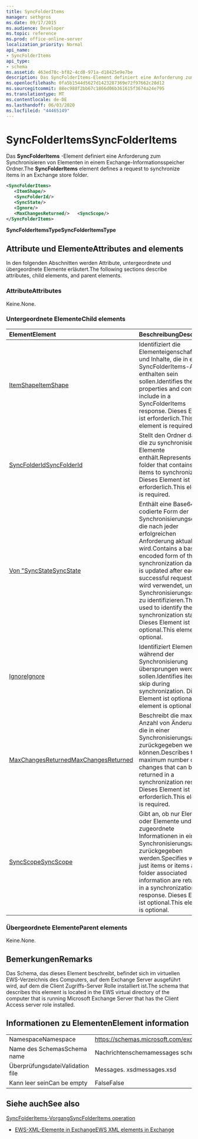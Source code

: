 ```yaml
---
title: SyncFolderItems
manager: sethgros
ms.date: 09/17/2015
ms.audience: Developer
ms.topic: reference
ms.prod: office-online-server
localization_priority: Normal
api_name:
- SyncFolderItems
api_type:
- schema
ms.assetid: 463ed78c-bf82-4cd8-971a-d18425e9e7be
description: Das SyncFolderItems-Element definiert eine Anforderung zum Synchronisieren von Elementen in einem Exchange-Informationsspeicher Ordner.
ms.openlocfilehash: 0fa5b1544d5627d1423287369e72f97662c28d12
ms.sourcegitcommit: 88ec988f2bb67c1866d06b361615f3674a24e795
ms.translationtype: MT
ms.contentlocale: de-DE
ms.lasthandoff: 06/03/2020
ms.locfileid: "44465149"
---
```

# <a name="syncfolderitems"></a><span data-ttu-id="81218-103">SyncFolderItems</span><span class="sxs-lookup"><span data-stu-id="81218-103">SyncFolderItems</span></span>

<span data-ttu-id="81218-104">Das **SyncFolderItems** -Element definiert eine Anforderung zum Synchronisieren von Elementen in einem Exchange-Informationsspeicher Ordner.</span><span class="sxs-lookup"><span data-stu-id="81218-104">The **SyncFolderItems** element defines a request to synchronize items in an Exchange store folder.</span></span> 
  
```xml
<SyncFolderItems>
   <ItemShape/>
   <SyncFolderId/>
   <SyncState/>
   <Ignore/>
   <MaxChangesReturned/>   <SyncScope/>
</SyncFolderItems>
```

 <span data-ttu-id="81218-105">**SyncFolderItemsType**</span><span class="sxs-lookup"><span data-stu-id="81218-105">**SyncFolderItemsType**</span></span>
## <a name="attributes-and-elements"></a><span data-ttu-id="81218-106">Attribute und Elemente</span><span class="sxs-lookup"><span data-stu-id="81218-106">Attributes and elements</span></span>

<span data-ttu-id="81218-107">In den folgenden Abschnitten werden Attribute, untergeordnete und übergeordnete Elemente erläutert.</span><span class="sxs-lookup"><span data-stu-id="81218-107">The following sections describe attributes, child elements, and parent elements.</span></span>
  
### <a name="attributes"></a><span data-ttu-id="81218-108">Attribute</span><span class="sxs-lookup"><span data-stu-id="81218-108">Attributes</span></span>

<span data-ttu-id="81218-109">Keine.</span><span class="sxs-lookup"><span data-stu-id="81218-109">None.</span></span>
  
### <a name="child-elements"></a><span data-ttu-id="81218-110">Untergeordnete Elemente</span><span class="sxs-lookup"><span data-stu-id="81218-110">Child elements</span></span>

|<span data-ttu-id="81218-111">**Element**</span><span class="sxs-lookup"><span data-stu-id="81218-111">**Element**</span></span>|<span data-ttu-id="81218-112">**Beschreibung**</span><span class="sxs-lookup"><span data-stu-id="81218-112">**Description**</span></span>|
|:-----|:-----|
|[<span data-ttu-id="81218-113">ItemShape</span><span class="sxs-lookup"><span data-stu-id="81218-113">ItemShape</span></span>](itemshape.md) <br/> |<span data-ttu-id="81218-114">Identifiziert die Elementeigenschaften und Inhalte, die in einer SyncFolderItems-Antwort enthalten sein sollen.</span><span class="sxs-lookup"><span data-stu-id="81218-114">Identifies the item properties and content to include in a SyncFolderItems response.</span></span> <span data-ttu-id="81218-115">Dieses Element ist erforderlich.</span><span class="sxs-lookup"><span data-stu-id="81218-115">This element is required.</span></span>  <br/> |
|[<span data-ttu-id="81218-116">SyncFolderId</span><span class="sxs-lookup"><span data-stu-id="81218-116">SyncFolderId</span></span>](syncfolderid.md) <br/> |<span data-ttu-id="81218-117">Stellt den Ordner dar, der die zu synchronisierenden Elemente enthält.</span><span class="sxs-lookup"><span data-stu-id="81218-117">Represents the folder that contains the items to synchronize.</span></span> <span data-ttu-id="81218-118">Dieses Element ist erforderlich.</span><span class="sxs-lookup"><span data-stu-id="81218-118">This element is required.</span></span>  <br/> |
|[<span data-ttu-id="81218-119">Von "SyncState</span><span class="sxs-lookup"><span data-stu-id="81218-119">SyncState</span></span>](syncstate-ex15websvcsotherref.md) <br/> |<span data-ttu-id="81218-120">Enthält eine Base64-codierte Form der Synchronisierungsdaten, die nach jeder erfolgreichen Anforderung aktualisiert wird.</span><span class="sxs-lookup"><span data-stu-id="81218-120">Contains a base64-encoded form of the synchronization data that is updated after each successful request.</span></span> <span data-ttu-id="81218-121">Dies wird verwendet, um den Synchronisierungsstatus zu identifizieren.</span><span class="sxs-lookup"><span data-stu-id="81218-121">This is used to identify the synchronization state.</span></span> <span data-ttu-id="81218-122">Dieses Element ist optional.</span><span class="sxs-lookup"><span data-stu-id="81218-122">This element is optional.</span></span>  <br/> |
|[<span data-ttu-id="81218-123">Ignore</span><span class="sxs-lookup"><span data-stu-id="81218-123">Ignore</span></span>](ignore.md) <br/> |<span data-ttu-id="81218-124">Identifiziert Elemente, die während der Synchronisierung übersprungen werden sollen.</span><span class="sxs-lookup"><span data-stu-id="81218-124">Identifies items to skip during synchronization.</span></span> <span data-ttu-id="81218-125">Dieses Element ist optional.</span><span class="sxs-lookup"><span data-stu-id="81218-125">This element is optional.</span></span>  <br/> |
|[<span data-ttu-id="81218-126">MaxChangesReturned</span><span class="sxs-lookup"><span data-stu-id="81218-126">MaxChangesReturned</span></span>](maxchangesreturned.md) <br/> |<span data-ttu-id="81218-127">Beschreibt die maximale Anzahl von Änderungen, die in einer Synchronisierungsantwort zurückgegeben werden können.</span><span class="sxs-lookup"><span data-stu-id="81218-127">Describes the maximum number of changes that can be returned in a synchronization response.</span></span> <span data-ttu-id="81218-128">Dieses Element ist erforderlich.</span><span class="sxs-lookup"><span data-stu-id="81218-128">This element is required.</span></span>  <br/> |
|[<span data-ttu-id="81218-129">SyncScope</span><span class="sxs-lookup"><span data-stu-id="81218-129">SyncScope</span></span>](syncscope.md) <br/> |<span data-ttu-id="81218-130">Gibt an, ob nur Elemente oder Elemente und Ordner zugeordnete Informationen in einer Synchronisierungsantwort zurückgegeben werden.</span><span class="sxs-lookup"><span data-stu-id="81218-130">Specifies whether just items or items and folder associated information are returned in a synchronization response.</span></span> <span data-ttu-id="81218-131">Dieses Element ist optional.</span><span class="sxs-lookup"><span data-stu-id="81218-131">This element is optional.</span></span>  <br/> |
   
### <a name="parent-elements"></a><span data-ttu-id="81218-132">Übergeordnete Elemente</span><span class="sxs-lookup"><span data-stu-id="81218-132">Parent elements</span></span>

<span data-ttu-id="81218-133">Keine.</span><span class="sxs-lookup"><span data-stu-id="81218-133">None.</span></span>
  
## <a name="remarks"></a><span data-ttu-id="81218-134">Bemerkungen</span><span class="sxs-lookup"><span data-stu-id="81218-134">Remarks</span></span>

<span data-ttu-id="81218-135">Das Schema, das dieses Element beschreibt, befindet sich im virtuellen EWS-Verzeichnis des Computers, auf dem Exchange Server ausgeführt wird, auf dem die Client Zugriffs-Server Rolle installiert ist.</span><span class="sxs-lookup"><span data-stu-id="81218-135">The schema that describes this element is located in the EWS virtual directory of the computer that is running Microsoft Exchange Server that has the Client Access server role installed.</span></span>
  
## <a name="element-information"></a><span data-ttu-id="81218-136">Informationen zu Elementen</span><span class="sxs-lookup"><span data-stu-id="81218-136">Element information</span></span>

|||
|:-----|:-----|
|<span data-ttu-id="81218-137">Namespace</span><span class="sxs-lookup"><span data-stu-id="81218-137">Namespace</span></span>  <br/> |https://schemas.microsoft.com/exchange/services/2006/messages  <br/> |
|<span data-ttu-id="81218-138">Name des Schemas</span><span class="sxs-lookup"><span data-stu-id="81218-138">Schema name</span></span>  <br/> |<span data-ttu-id="81218-139">Nachrichtenschema</span><span class="sxs-lookup"><span data-stu-id="81218-139">messages schema</span></span>  <br/> |
|<span data-ttu-id="81218-140">Überprüfungsdatei</span><span class="sxs-lookup"><span data-stu-id="81218-140">Validation file</span></span>  <br/> |<span data-ttu-id="81218-141">Messages. xsd</span><span class="sxs-lookup"><span data-stu-id="81218-141">messages.xsd</span></span>  <br/> |
|<span data-ttu-id="81218-142">Kann leer sein</span><span class="sxs-lookup"><span data-stu-id="81218-142">Can be empty</span></span>  <br/> |<span data-ttu-id="81218-143">False</span><span class="sxs-lookup"><span data-stu-id="81218-143">False</span></span>  <br/> |
   
## <a name="see-also"></a><span data-ttu-id="81218-144">Siehe auch</span><span class="sxs-lookup"><span data-stu-id="81218-144">See also</span></span>



[<span data-ttu-id="81218-145">SyncFolderItems-Vorgang</span><span class="sxs-lookup"><span data-stu-id="81218-145">SyncFolderItems operation</span></span>](syncfolderitems-operation.md)


- [<span data-ttu-id="81218-146">EWS-XML-Elemente in Exchange</span><span class="sxs-lookup"><span data-stu-id="81218-146">EWS XML elements in Exchange</span></span>](ews-xml-elements-in-exchange.md)

